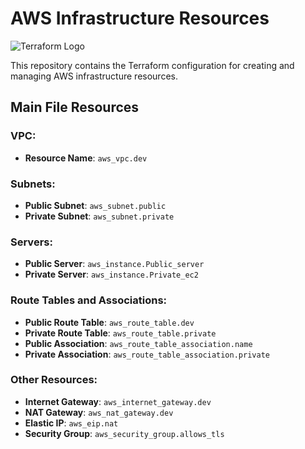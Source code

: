 # AWS Infrastructure Resources
![Terraform Logo](https://www.terraform.io/assets/images/og-image-4a39a42f.png)


This repository contains the Terraform configuration for creating and managing AWS infrastructure resources.

## Main File Resources

### VPC:
- **Resource Name**: `aws_vpc.dev`

### Subnets:
- **Public Subnet**: `aws_subnet.public`
- **Private Subnet**: `aws_subnet.private`

### Servers:
- **Public Server**: `aws_instance.Public_server`
- **Private Server**: `aws_instance.Private_ec2`

### Route Tables and Associations:
- **Public Route Table**: `aws_route_table.dev`
- **Private Route Table**: `aws_route_table.private`
- **Public Association**: `aws_route_table_association.name`
- **Private Association**: `aws_route_table_association.private`

### Other Resources:
- **Internet Gateway**: `aws_internet_gateway.dev`
- **NAT Gateway**: `aws_nat_gateway.dev`
- **Elastic IP**: `aws_eip.nat`
- **Security Group**: `aws_security_group.allows_tls`


